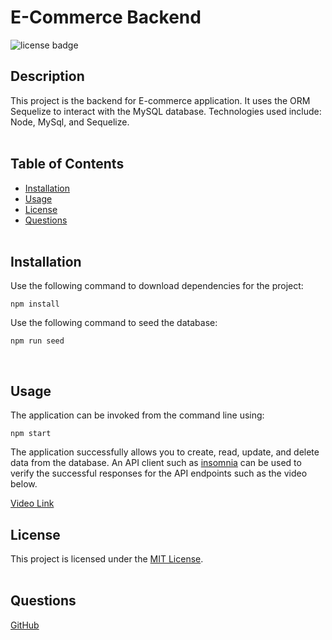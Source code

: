 # E-Commerce Backend

![license badge](https://img.shields.io/badge/license-MIT-blue)

## Description

This project is the backend for E-commerce application. It uses the ORM Sequelize to interact with the MySQL database. Technologies used include: Node, MySql, and Sequelize.  
 <br>

## Table of Contents

- [Installation](#installation)
- [Usage](#usage)
- [License](#license)
- [Questions](#questions)  
  <br>

## Installation

Use the following command to download dependencies for the project:

```
npm install
```

Use the following command to seed the database:

```
npm run seed
```
  <br>

## Usage

The application can be invoked from the command line using:

```
npm start
```

The application successfully allows you to create, read, update, and delete data from the database. An API client such as [insomnia](https://insomnia.rest/) can be used to verify the successful responses for the API endpoints such as the video below.
<br>

[Video Link](https://drive.google.com/file/d/1ez28ACHOlecu-12NIZz6oJQV7Tkbk0Jt/view)

## License

This project is licensed under the [MIT License](https://choosealicense.com/licenses/mit/).  
 </br>

## Questions

[GitHub](https://github.com/dneflas)
